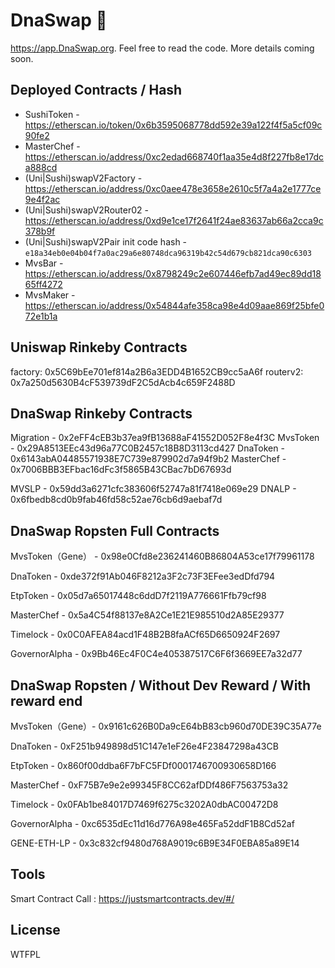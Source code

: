 # DnaSwap 🍣

https://app.DnaSwap.org. Feel free to read the code. More details coming soon.

## Deployed Contracts / Hash

- SushiToken - https://etherscan.io/token/0x6b3595068778dd592e39a122f4f5a5cf09c90fe2
- MasterChef - https://etherscan.io/address/0xc2edad668740f1aa35e4d8f227fb8e17dca888cd
- (Uni|Sushi)swapV2Factory - https://etherscan.io/address/0xc0aee478e3658e2610c5f7a4a2e1777ce9e4f2ac
- (Uni|Sushi)swapV2Router02 - https://etherscan.io/address/0xd9e1ce17f2641f24ae83637ab66a2cca9c378b9f
- (Uni|Sushi)swapV2Pair init code hash - `e18a34eb0e04b04f7a0ac29a6e80748dca96319b42c54d679cb821dca90c6303`
- MvsBar - https://etherscan.io/address/0x8798249c2e607446efb7ad49ec89dd1865ff4272
- MvsMaker - https://etherscan.io/address/0x54844afe358ca98e4d09aae869f25bfe072e1b1a

## Uniswap Rinkeby Contracts
factory: 0x5C69bEe701ef814a2B6a3EDD4B1652CB9cc5aA6f
routerv2: 0x7a250d5630B4cF539739dF2C5dAcb4c659F2488D



## DnaSwap Rinkeby Contracts

Migration -  0x2eFF4cEB3b37ea9fB13688aF41552D052F8e4f3C
MvsToken - 0x29A8513EEc43d96a77C0B2457c18B8D3113cd427
DnaToken - 0x6143abA04485571938E7C739e879902d7a94f9b2
MasterChef - 0x7006BBB3EFbac16dFc3f5865B43CBac7bD67693d

MVSLP - 0x59dd3a6271cfc383606f52747a81f7418e069e29
DNALP - 0x6fbedb8cd0b9fab46fd58c52ae76cb6d9aebaf7d


## DnaSwap Ropsten Full Contracts


MvsToken（Gene） - 0x98e0Cfd8e236241460B86804A53ce17f79961178

DnaToken - 0xde372f91Ab046F8212a3F2c73F3EFee3edDfd794

EtpToken - 0x05d7a65017448c6ddD7f2119A776661Ffb79cf98

MasterChef - 0x5a4C54f88137e8A2Ce1E21E985510d2A85E29377

Timelock - 0x0C0AFEA84acd1F48B2B8faACf65D6650924F2697

GovernorAlpha - 0x9Bb46Ec4F0C4e405387517C6F6f3669EE7a32d77

## DnaSwap Ropsten / Without Dev Reward / With reward end

MvsToken（Gene）- 0x9161c626B0Da9cE64bB83cb960d70DE39C35A77e

DnaToken - 0xF251b949898d51C147e1eF26e4F23847298a43CB

EtpToken - 0x860f00ddba6F7bFC5FDf0001746700930658D166

MasterChef - 0xF75B7e9e2e99345F8CC62afDDf486F7563753a32

Timelock - 0x0FAb1be84017D7469f6275c3202A0dbAC00472D8

GovernorAlpha - 0xc6535dEc11d16d776A98e465Fa52ddF1B8Cd52af

GENE-ETH-LP - 0x3c832cf9480d768A9019c6B9E34F0EBA85a89E14


## Tools
Smart Contract Call : https://justsmartcontracts.dev/#/


## License

WTFPL